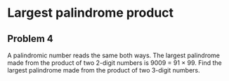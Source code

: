 # Largest palindrome product
## Problem 4

A palindromic number reads the same both ways. The largest palindrome made from the 
product of two 2-digit numbers is 9009 = 91 × 99. Find the largest palindrome made 
from the product of two 3-digit numbers.
